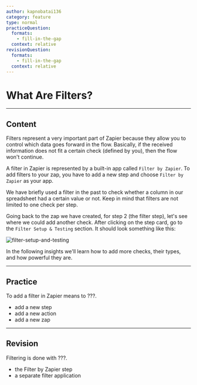 ```yaml
---
author: kapnobatai136
category: feature
type: normal
practiceQuestion:
  formats:
    - fill-in-the-gap
  context: relative
revisionQuestion:
  formats:
    - fill-in-the-gap
  context: relative
---
```


# What Are Filters?


---

## Content

Filters represent a very important part of Zapier because they allow you to control which data goes forward in the flow. Basically, if the received information does not fit a certain check (defined by you), then the flow won't continue.

A filter in Zapier is represented by a built-in app called `Filter by Zapier`. To add filters to your zap, you have to add a new step and choose `Filter by Zapier` as your app.

We have briefly used a filter in the past to check whether a column in our spreadsheet had a certain value or not. Keep in mind that filters are not limited to one check per step.

Going back to the zap we have created, for step 2 (the filter step), let's see where we could add another check. After clicking on the step card, go to the `Filter Setup & Testing` section. It should look something like this:

![filter-setup-and-testing](https://img.enkipro.com/25eaef765da3856792a1ae9f92ddfea3.png)

In the following insights we'll learn how to add more checks, their types, and how powerful they are.


---

## Practice

To add a filter in Zapier means to ???.

- add a new step
- add a new action
- add a new zap


---

## Revision

Filtering is done with ???.

- the Filter by Zapier step
- a separate filter application
